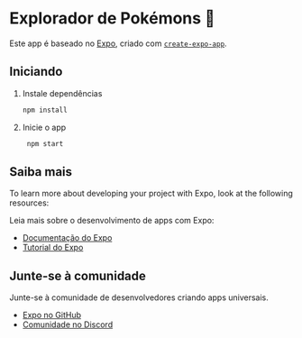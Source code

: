 # Explorador de Pokémons 👋

Este app é baseado no [Expo](https://expo.dev), criado com [`create-expo-app`](https://www.npmjs.com/package/create-expo-app).

## Iniciando

1. Instale dependências

   ```bash
   npm install
   ```

2. Inicie o app

   ```bash
    npm start
   ```

## Saiba mais

To learn more about developing your project with Expo, look at the following resources:

Leia mais sobre o desenvolvimento de apps com Expo:

- [Documentação do Expo](https://docs.expo.dev/)
- [Tutorial do Expo](https://docs.expo.dev/tutorial/introduction/)

## Junte-se à comunidade

Junte-se à comunidade de desenvolvedores criando apps universais.

- [Expo no GitHub](https://github.com/expo/expo)
- [Comunidade no Discord](https://chat.expo.dev)
